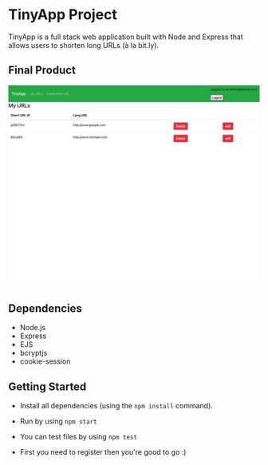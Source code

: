 # TinyApp Project

TinyApp is a full stack web application built with Node and Express that allows users to shorten long URLs (à la bit.ly).

## Final Product

!["urls page"](https://github.com/Mfried95/tinyapp/blob/main/docs/localhost_8080_urls.png)

## Dependencies

- Node.js
- Express
- EJS
- bcryptjs
- cookie-session

## Getting Started

- Install all dependencies (using the `npm install` command).
- Run by using `npm start`
- You can test files by using `npm test`

- First you need to register then you're good to go :)
